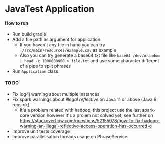 # JavaTest Application #

#### How to run ####

- Run build gradle 
- Add a file path as argument for application
    - If you haven't any file in hand you can try `./src/main/resources/example.csv` as example
    - Also you can try generate a base64 txt file like `base64 /dev/urandom | head -c 1000000000 > file.txt` and use some character different of a pipe to split phrases
- Run `Application` class


#### TO DO ####

- Fix log4j warning about multiple instances
- Fix spark warnings about *illegal reflective* on Java 11 or above (Java 8 runs ok)
    - It's a problem related with hadoop, this project use the last spark-core version however it's a prolem not solved yet, see further on
    https://stackoverflow.com/questions/52155078/how-to-fix-hadoop-warning-an-illegal-reflective-access-operation-has-occurred-e
- Improve unit tests coverage
- Improve parallelisation threads usage on PhraseService

